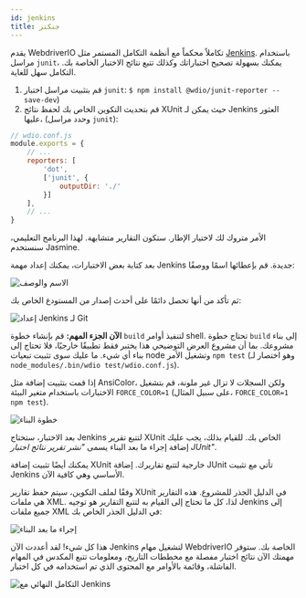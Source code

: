 ```yaml
---
id: jenkins
title: جنكنز
---
```


يقدم WebdriverIO تكاملاً محكماً مع أنظمة التكامل المستمر مثل [Jenkins](https://jenkins-ci.org). باستخدام مراسل `junit`، يمكنك بسهولة تصحيح اختباراتك وكذلك تتبع نتائج الاختبار الخاصة بك. التكامل سهل للغاية.

1. قم بتثبيت مراسل اختبار `junit`: `$ npm install @wdio/junit-reporter --save-dev`)
1. قم بتحديث التكوين الخاص بك لحفظ نتائج XUnit حيث يمكن لـ Jenkins العثور عليها،
    (وحدد مراسل `junit`):

```js
// wdio.conf.js
module.exports = {
    // ...
    reporters: [
        'dot',
        ['junit', {
            outputDir: './'
        }]
    ],
    // ...
}
```

الأمر متروك لك لاختيار الإطار. ستكون التقارير متشابهة.
لهذا البرنامج التعليمي، سنستخدم Jasmine.

بعد كتابة بعض الاختبارات، يمكنك إعداد مهمة Jenkins جديدة. قم بإعطائها اسمًا ووصفًا:

![الاسم والوصف](/img/jenkins/jobname.png "الاسم والوصف")

ثم تأكد من أنها تحصل دائمًا على أحدث إصدار من المستودع الخاص بك:

![إعداد Jenkins لـ Git](/img/jenkins/gitsetup.png "إعداد Jenkins لـ Git")

**الآن الجزء المهم:** قم بإنشاء خطوة `build` لتنفيذ أوامر shell. تحتاج خطوة `build` إلى بناء مشروعك. بما أن مشروع العرض التوضيحي هذا يختبر فقط تطبيقًا خارجيًا، فلا تحتاج إلى بناء أي شيء. ما عليك سوى تثبيت تبعيات node وتشغيل الأمر `npm test` (وهو اختصار لـ `node_modules/.bin/wdio test/wdio.conf.js`).

إذا قمت بتثبيت إضافة مثل AnsiColor، ولكن السجلات لا تزال غير ملونة، قم بتشغيل الاختبارات باستخدام متغير البيئة `FORCE_COLOR=1` (على سبيل المثال، `FORCE_COLOR=1 npm test`).

![خطوة البناء](/img/jenkins/runjob.png "خطوة البناء")

بعد الاختبار، ستحتاج Jenkins لتتبع تقرير XUnit الخاص بك. للقيام بذلك، يجب عليك إضافة إجراء ما بعد البناء يسمى _"نشر تقرير نتائج اختبار JUnit"_.

يمكنك أيضًا تثبيت إضافة XUnit خارجية لتتبع تقاريرك. إضافة JUnit تأتي مع تثبيت Jenkins الأساسي وهي كافية الآن.

وفقًا لملف التكوين، سيتم حفظ تقارير XUnit في الدليل الجذر للمشروع. هذه التقارير هي ملفات XML. لذا، كل ما تحتاج إلى القيام به لتتبع التقارير هو توجيه Jenkins إلى جميع ملفات XML في الدليل الجذر الخاص بك:

![إجراء ما بعد البناء](/img/jenkins/postjob.png "إجراء ما بعد البناء")

هذا كل شيء! لقد أعددت الآن Jenkins لتشغيل مهام WebdriverIO الخاصة بك. ستوفر مهمتك الآن نتائج اختبار مفصلة مع مخططات التاريخ، ومعلومات تتبع المكدس في المهام الفاشلة، وقائمة بالأوامر مع المحتوى الذي تم استخدامه في كل اختبار.

![التكامل النهائي مع Jenkins](/img/jenkins/final.png "التكامل النهائي مع Jenkins")
